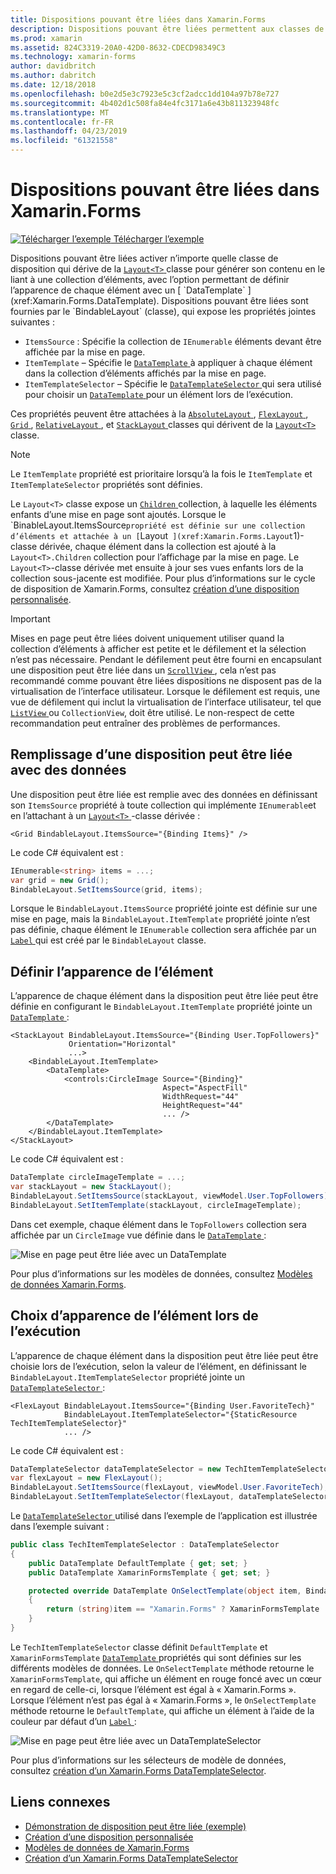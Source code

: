 ```yaml
---
title: Dispositions pouvant être liées dans Xamarin.Forms
description: Dispositions pouvant être liées permettent aux classes de mise en page générer leur contenu en le liant à une collection d’éléments, avec l’option permettant de définir l’apparence de chaque élément avec un DataTemplate.
ms.prod: xamarin
ms.assetid: 824C3319-20A0-42D0-8632-CDECD98349C3
ms.technology: xamarin-forms
author: davidbritch
ms.author: dabritch
ms.date: 12/18/2018
ms.openlocfilehash: b0e2d5e3c7923e5c3cf2adcc1dd104a97b78e727
ms.sourcegitcommit: 4b402d1c508fa84e4fc3171a6e43b811323948fc
ms.translationtype: MT
ms.contentlocale: fr-FR
ms.lasthandoff: 04/23/2019
ms.locfileid: "61321558"
---
```

# <a name="bindable-layouts-in-xamarinforms"></a>Dispositions pouvant être liées dans Xamarin.Forms

[![Télécharger l’exemple](~/media/shared/download.png) Télécharger l’exemple](https://developer.xamarin.com/samples/xamarin-forms/UserInterface/BindableLayouts/)

Dispositions pouvant être liées activer n’importe quelle classe de disposition qui dérive de la [ `Layout<T>` ](xref:Xamarin.Forms.Layout`1) classe pour générer son contenu en le liant à une collection d’éléments, avec l’option permettant de définir l’apparence de chaque élément avec un [ `DataTemplate` ](xref:Xamarin.Forms.DataTemplate). Dispositions pouvant être liées sont fournies par le `BindableLayout` (classe), qui expose les propriétés jointes suivantes :

- `ItemsSource` : Spécifie la collection de `IEnumerable` éléments devant être affichée par la mise en page.
- `ItemTemplate` – Spécifie le [ `DataTemplate` ](xref:Xamarin.Forms.DataTemplate) à appliquer à chaque élément dans la collection d’éléments affichés par la mise en page.
- `ItemTemplateSelector` – Spécifie le [ `DataTemplateSelector` ](xref:Xamarin.Forms.DataTemplateSelector) qui sera utilisé pour choisir un [ `DataTemplate` ](xref:Xamarin.Forms.DataTemplate) pour un élément lors de l’exécution.

Ces propriétés peuvent être attachées à la [ `AbsoluteLayout` ](xref:Xamarin.Forms.AbsoluteLayout), [ `FlexLayout` ](xref:Xamarin.Forms.FlexLayout), [ `Grid` ](xref:Xamarin.Forms.Grid), [ `RelativeLayout` ](xref:Xamarin.Forms.RelativeLayout) , et [ `StackLayout` ](xref:Xamarin.Forms.StackLayout) classes qui dérivent de la [ `Layout<T>` ](xref:Xamarin.Forms.Layout`1) classe.

> [!NOTE]
> Le `ItemTemplate` propriété est prioritaire lorsqu’à la fois le `ItemTemplate` et `ItemTemplateSelector` propriétés sont définies.

Le `Layout<T>` classe expose un [ `Children` ](xref:Xamarin.Forms.Layout`1.Children) collection, à laquelle les éléments enfants d’une mise en page sont ajoutés. Lorsque le `BinableLayout.ItemsSource` propriété est définie sur une collection d’éléments et attachée à un [ `Layout<T>` ](xref:Xamarin.Forms.Layout`1)-classe dérivée, chaque élément dans la collection est ajouté à la `Layout<T>.Children` collection pour l’affichage par la mise en page. Le `Layout<T>`-classe dérivée met ensuite à jour ses vues enfants lors de la collection sous-jacente est modifiée. Pour plus d’informations sur le cycle de disposition de Xamarin.Forms, consultez [création d’une disposition personnalisée](~/xamarin-forms/user-interface/layouts/custom.md).

> [!IMPORTANT]
> Mises en page peut être liées doivent uniquement utiliser quand la collection d’éléments à afficher est petite et le défilement et la sélection n’est pas nécessaire. Pendant le défilement peut être fourni en encapsulant une disposition peut être liée dans un [ `ScrollView` ](xref:Xamarin.Forms.ScrollView), cela n’est pas recommandé comme pouvant être liées dispositions ne disposent pas de la virtualisation de l’interface utilisateur. Lorsque le défilement est requis, une vue de défilement qui inclut la virtualisation de l’interface utilisateur, tel que [ `ListView` ](xref:Xamarin.Forms.ListView) ou `CollectionView`, doit être utilisé. Le non-respect de cette recommandation peut entraîner des problèmes de performances.

## <a name="populating-a-bindable-layout-with-data"></a>Remplissage d’une disposition peut être liée avec des données

Une disposition peut être liée est remplie avec des données en définissant son `ItemsSource` propriété à toute collection qui implémente `IEnumerable`et en l’attachant à un [ `Layout<T>` ](xref:Xamarin.Forms.Layout`1)-classe dérivée :

```xaml
<Grid BindableLayout.ItemsSource="{Binding Items}" />
```

Le code C# équivalent est :

```csharp
IEnumerable<string> items = ...;
var grid = new Grid();
BindableLayout.SetItemsSource(grid, items);
```

Lorsque le `BindableLayout.ItemsSource` propriété jointe est définie sur une mise en page, mais la `BindableLayout.ItemTemplate` propriété jointe n’est pas définie, chaque élément le `IEnumerable` collection sera affichée par un [ `Label` ](xref:Xamarin.Forms.Label) qui est créé par le `BindableLayout` classe.

## <a name="defining-item-appearance"></a>Définir l’apparence de l’élément

L’apparence de chaque élément dans la disposition peut être liée peut être définie en configurant le `BindableLayout.ItemTemplate` propriété jointe un [ `DataTemplate` ](xref:Xamarin.Forms.DataTemplate):

```xaml
<StackLayout BindableLayout.ItemsSource="{Binding User.TopFollowers}"
             Orientation="Horizontal"
             ...>
    <BindableLayout.ItemTemplate>
        <DataTemplate>
            <controls:CircleImage Source="{Binding}"
                                  Aspect="AspectFill"
                                  WidthRequest="44"
                                  HeightRequest="44"
                                  ... />
        </DataTemplate>
    </BindableLayout.ItemTemplate>
</StackLayout>
```

Le code C# équivalent est :

```csharp
DataTemplate circleImageTemplate = ...;
var stackLayout = new StackLayout();
BindableLayout.SetItemsSource(stackLayout, viewModel.User.TopFollowers);
BindableLayout.SetItemTemplate(stackLayout, circleImageTemplate);
```

Dans cet exemple, chaque élément dans le `TopFollowers` collection sera affichée par un `CircleImage` vue définie dans le [ `DataTemplate` ](xref:Xamarin.Forms.DataTemplate):

![Mise en page peut être liée avec un DataTemplate](bindable-layouts-images/top-followers.png "disposition peut être liée avec un modèle de données")

Pour plus d’informations sur les modèles de données, consultez [Modèles de données Xamarin.Forms](~/xamarin-forms/app-fundamentals/templates/data-templates/index.md).

## <a name="choosing-item-appearance-at-runtime"></a>Choix d’apparence de l’élément lors de l’exécution

L’apparence de chaque élément dans la disposition peut être liée peut être choisie lors de l’exécution, selon la valeur de l’élément, en définissant le `BindableLayout.ItemTemplateSelector` propriété jointe un [ `DataTemplateSelector` ](xref:Xamarin.Forms.DataTemplateSelector):

```xaml
<FlexLayout BindableLayout.ItemsSource="{Binding User.FavoriteTech}"
            BindableLayout.ItemTemplateSelector="{StaticResource TechItemTemplateSelector}"
            ... />
```

Le code C# équivalent est :

```csharp
DataTemplateSelector dataTemplateSelector = new TechItemTemplateSelector { ... };
var flexLayout = new FlexLayout();
BindableLayout.SetItemsSource(flexLayout, viewModel.User.FavoriteTech);
BindableLayout.SetItemTemplateSelector(flexLayout, dataTemplateSelector);
```

Le [ `DataTemplateSelector` ](xref:Xamarin.Forms.DataTemplateSelector) utilisé dans l’exemple de l’application est illustrée dans l’exemple suivant :

```csharp
public class TechItemTemplateSelector : DataTemplateSelector
{
    public DataTemplate DefaultTemplate { get; set; }
    public DataTemplate XamarinFormsTemplate { get; set; }

    protected override DataTemplate OnSelectTemplate(object item, BindableObject container)
    {
        return (string)item == "Xamarin.Forms" ? XamarinFormsTemplate : DefaultTemplate;
    }
}
```

Le `TechItemTemplateSelector` classe définit `DefaultTemplate` et `XamarinFormsTemplate` [ `DataTemplate` ](xref:Xamarin.Forms.DataTemplate) propriétés qui sont définies sur les différents modèles de données. Le `OnSelectTemplate` méthode retourne le `XamarinFormsTemplate`, qui affiche un élément en rouge foncé avec un cœur en regard de celle-ci, lorsque l’élément est égal à « Xamarin.Forms ». Lorsque l’élément n’est pas égal à « Xamarin.Forms », le `OnSelectTemplate` méthode retourne le `DefaultTemplate`, qui affiche un élément à l’aide de la couleur par défaut d’un [ `Label` ](xref:Xamarin.Forms.Label):

![Mise en page peut être liée avec un DataTemplateSelector](bindable-layouts-images/favorite-tech.png "disposition peut être liée avec un sélecteur de modèle de données")

Pour plus d’informations sur les sélecteurs de modèle de données, consultez [création d’un Xamarin.Forms DataTemplateSelector](~/xamarin-forms/app-fundamentals/templates/data-templates/selector.md).

## <a name="related-links"></a>Liens connexes

- [Démonstration de disposition peut être liée (exemple)](https://developer.xamarin.com/samples/xamarin-forms/UserInterface/BindableLayouts/)
- [Création d’une disposition personnalisée](~/xamarin-forms/user-interface/layouts/custom.md)
- [Modèles de données de Xamarin.Forms](~/xamarin-forms/app-fundamentals/templates/data-templates/index.md)
- [Création d’un Xamarin.Forms DataTemplateSelector](~/xamarin-forms/app-fundamentals/templates/data-templates/selector.md)

